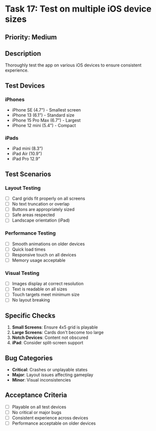 # Task 17: Test on multiple iOS device sizes

## Priority: Medium

## Description
Thoroughly test the app on various iOS devices to ensure consistent experience.

## Test Devices

### iPhones
- iPhone SE (4.7") - Smallest screen
- iPhone 13 (6.1") - Standard size
- iPhone 15 Pro Max (6.7") - Largest
- iPhone 12 mini (5.4") - Compact

### iPads
- iPad mini (8.3")
- iPad Air (10.9")
- iPad Pro 12.9"

## Test Scenarios

### Layout Testing
- [ ] Card grids fit properly on all screens
- [ ] No text truncation or overlap
- [ ] Buttons are appropriately sized
- [ ] Safe areas respected
- [ ] Landscape orientation (iPad)

### Performance Testing
- [ ] Smooth animations on older devices
- [ ] Quick load times
- [ ] Responsive touch on all devices
- [ ] Memory usage acceptable

### Visual Testing
- [ ] Images display at correct resolution
- [ ] Text is readable on all sizes
- [ ] Touch targets meet minimum size
- [ ] No layout breaking

## Specific Checks
1. **Small Screens**: Ensure 4x5 grid is playable
2. **Large Screens**: Cards don't become too large
3. **Notch Devices**: Content not obscured
4. **iPad**: Consider split-screen support

## Bug Categories
- **Critical**: Crashes or unplayable states
- **Major**: Layout issues affecting gameplay
- **Minor**: Visual inconsistencies

## Acceptance Criteria
- [ ] Playable on all test devices
- [ ] No critical or major bugs
- [ ] Consistent experience across devices
- [ ] Performance acceptable on older devices
